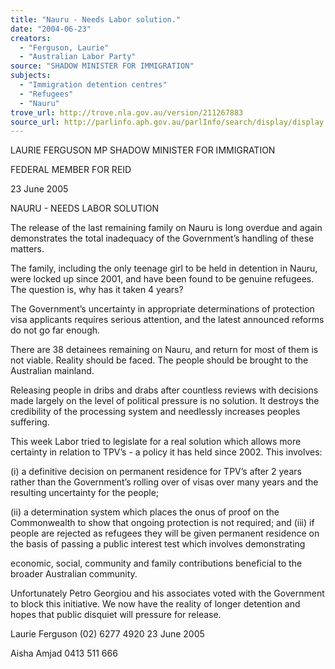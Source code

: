 ```yaml
---
title: "Nauru - Needs Labor solution."
date: "2004-06-23"
creators:
  - "Ferguson, Laurie"
  - "Australian Labor Party"
source: "SHADOW MINISTER FOR IMMIGRATION"
subjects:
  - "Immigration detention centres"
  - "Refugees"
  - "Nauru"
trove_url: http://trove.nla.gov.au/version/211267883
source_url: http://parlinfo.aph.gov.au/parlInfo/search/display/display.w3p;query=Id%3A%22media/pressrel/R5GG6%22
---
```


 LAURIE FERGUSON MP            SHADOW MINISTER FOR IMMIGRATION 

 FEDERAL MEMBER FOR REID 

 

 23 June 2005 

 NAURU - NEEDS LABOR SOLUTION   

 The release of the last remaining family on Nauru is long overdue and again demonstrates  the total inadequacy of the Government’s handling of these matters.   

 The family, including the only teenage girl to be held in detention in Nauru, were locked  up since 2001, and have been found to be genuine refugees. The question is, why has it  taken 4 years?   

 

 The Government’s uncertainty in appropriate determinations of protection visa applicants  requires serious attention, and the latest announced reforms do not go far enough.    

 There are 38 detainees remaining on Nauru, and return for most of them is not viable.  Reality should be faced. The people should be brought to the Australian mainland.    

 Releasing people in dribs and drabs after countless reviews with decisions made largely  on the level of political pressure is no solution. It destroys the credibility of the  processing system and needlessly increases peoples suffering.   

 This week Labor tried to legislate for a real solution which allows more certainty in  relation to TPV’s - a policy it has held since 2002.  This involves:   

 (i) a definitive decision on permanent residence for TPV’s after 2 years rather  than the Government’s rolling over of visas over many years and the resulting  uncertainty for the people; 

 (ii) a determination system which places the onus of proof on the Commonwealth  to show that ongoing protection is not required; and  (iii) if people are rejected as refugees they will be given permanent residence on  the basis of passing a public interest test which involves demonstrating 

 economic, social, community and family contributions beneficial to the  broader Australian community.    

 Unfortunately Petro Georgiou and his associates voted with the Government to block this  initiative. We now have the reality of longer detention and hopes that public disquiet will  pressure for release.   

 

 Laurie Ferguson (02) 6277 4920              23 June 2005 

 Aisha Amjad 0413 511 666   

 

